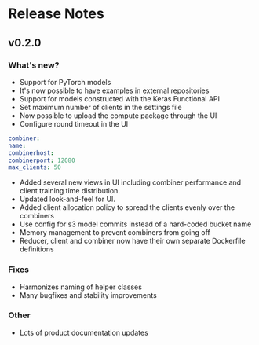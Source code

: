 # Release Notes

## v0.2.0

### What's new?

- Support for PyTorch models
- It's now possible to have examples in external repositories
- Support for models constructed with the Keras Functional API
- Set maximum number of clients in the settings file
- Now possible to upload the compute package through the UI
- Configure round timeout in the UI

```yaml
combiner:
name:
combinerhost:
combinerport: 12080
max_clients: 50
```

- Added several new views in UI including combiner performance and client training time distribution. 
- Updated look-and-feel for UI.
- Added client allocation policy to spread the clients evenly over the combiners
- Use config for s3 model commits instead of a hard-coded bucket name
- Memory management to prevent combiners from going off
- Reducer, client and combiner now have their own separate Dockerfile definitions

### Fixes

- Harmonizes naming of helper classes
- Many bugfixes and stability improvements

### Other

- Lots of product documentation updates
